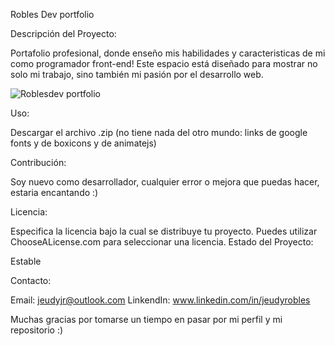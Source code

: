 Robles Dev portfolio

Descripción del Proyecto:

Portafolio profesional, donde enseño mis habilidades y caracteristicas de mi como programador front-end! 
Este espacio está diseñado para mostrar no solo mi trabajo, sino también mi pasión por el desarrollo web.

![Roblesdev portfolio](https://github.com/JeudyRobles/Roblesdev/assets/155041601/72bfb050-b91c-4d30-9537-53fc0b30dce0)

Uso:

Descargar el archivo .zip (no tiene nada del otro mundo: links de google fonts y de boxicons y de animatejs)

Contribución:

Soy nuevo como desarrollador, cualquier error o mejora que puedas hacer, estaria encantando :)

Licencia:

Especifica la licencia bajo la cual se distribuye tu proyecto. Puedes utilizar ChooseALicense.com para seleccionar una licencia.
Estado del Proyecto:

Estable

Contacto:

Email: jeudyjr@outlook.com
LinkendIn: www.linkedin.com/in/jeudyrobles

Muchas gracias por tomarse un tiempo en pasar por mi perfil y mi repositorio :)
